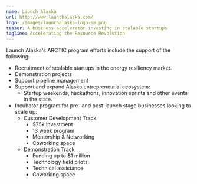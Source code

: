```yaml
---
name: Launch Alaska
url: http://www.launchalaska.com/
logo: /images/launchalaska-logo-sm.png
teaser: A business accelerator investing in scalable startups
tagline: Accelerating the Resource Revolution
---
```


Launch Alaska's ARCTIC program efforts include the support of the following:
* Recruitment of scalable startups in the energy resiliency market.
* Demonstration projects
* Support pipeline management
* Support and expand Alaska entrepreneurial ecosystem:
  * Startup weekends, hackathons, innovation sprints and other events in the state.
* Incubator program for pre- and post-launch stage businesses looking to scale up:
  * Customer Development Track
    * $75k Investment
    * 13 week program
    * Mentorship & Networking
    * Coworking space
  * Demonstration Track
    * Funding up to $1 million
    * Technology field pilots
    * Technical assistance
    * Coworking space
